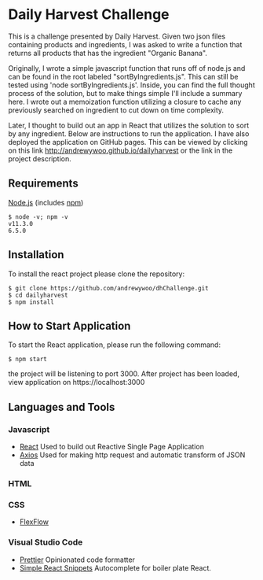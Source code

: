 # Daily Harvest Challenge

This is a challenge presented by Daily Harvest. Given two json files containing products and ingredients, I was asked to write a function that returns all products that has the ingredient "Organic Banana".

Originally, I wrote a simple javascript function that runs off of node.js and can be found in the root labeled "sortByIngredients.js". This can still be tested using 'node sortByIngredients.js'. Inside, you can find the full thought process of the solution, but to make things simple I'll include a summary here. I wrote out a memoization function utilizing a closure to cache any previously searched on ingredient to cut down on time complexity.

Later, I thought to build out an app in React that utilizes the solution to sort by any ingredient. Below are instructions to run the application. I have also deployed the application on GitHub pages. This can be viewed by clicking on this link http://andrewywoo.github.io/dailyharvest or the link in the project description.

## Requirements

[Node.js](https://nodejs.org) (includes [npm](https://www.npmjs.com/))

```
$ node -v; npm -v
v11.3.0
6.5.0
```

## Installation

To install the react project please clone the repository:

```
$ git clone https://github.com/andrewywoo/dhChallenge.git
$ cd dailyharvest
$ npm install
```

## How to Start Application

To start the React application, please run the following command:

```
$ npm start
```

the project will be listening to port 3000.
After project has been loaded, view application on https://localhost:3000

## Languages and Tools

### Javascript

- [React](https://reactjs.org/) Used to build out Reactive Single Page Application
- [Axios](https://github.com/axios/axios) Used for making http request and automatic transform of JSON data

### HTML

### CSS

- [FlexFlow](https://developer.mozilla.org/en-US/docs/Web/CSS/flex-flow)

### Visual Studio Code

- [Prettier](https://github.com/prettier/prettier-vscode) Opinionated code formatter
- [Simple React Snippets](https://marketplace.visualstudio.com/items?itemName=burkeholland.simple-react-snippets) Autocomplete for boiler plate React.
